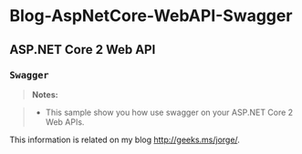 # Blog-AspNetCore-WebAPI-Swagger

## ASP.NET Core 2 Web API

### <i class="icon-cog"></i> <kbd>Swagger</kbd>

> <i class="icon-cog"></i> **Notes:**

> - This sample show you how use swagger on your ASP.NET Core 2 Web APIs.

This information is related on my blog http://geeks.ms/jorge/.